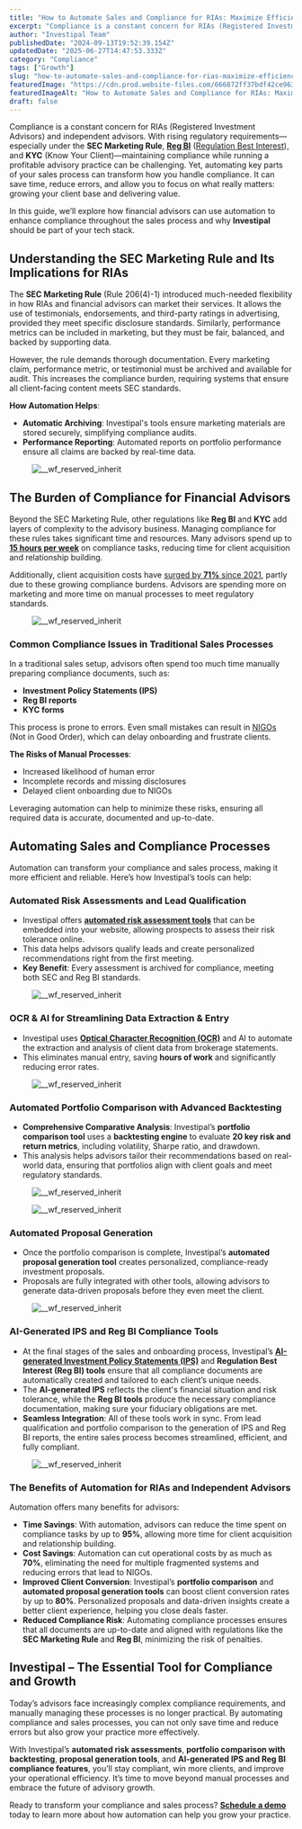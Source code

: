 ```yaml
---
title: "How to Automate Sales and Compliance for RIAs: Maximize Efficiency with a Streamlined Process"
excerpt: "Compliance is a constant concern for RIAs (Registered Investment Advisors) and independent advisors."
author: "Investipal Team"
publishedDate: "2024-09-13T19:52:39.154Z"
updatedDate: "2025-06-27T14:47:53.333Z"
category: "Compliance"
tags: ["Growth"]
slug: "how-to-automate-sales-and-compliance-for-rias-maximize-efficiency-with-a-streamlined-process"
featuredImage: "https://cdn.prod.website-files.com/666872ff37bdf42ce9637d77/66e495b1ade3d267a3911fce_How%20to%20Automate%20Sales%20and%20Compliance%20for%20RIAs%20Maximize%20Efficiency%20with%20a%20Streamlined%20Process.png"
featuredImageAlt: "How to Automate Sales and Compliance for RIAs: Maximize Efficiency with a Streamlined Process"
draft: false
---
```

<p id="">Compliance is a constant concern for RIAs (Registered Investment Advisors) and independent advisors. With rising regulatory requirements—especially under the <strong id="">SEC Marketing Rule</strong>, <strong id=""><a href="/features/regulation-best-interest-generator">Reg BI</a></strong> (<a href="" id="">Regulation Best Interest</a>), and <strong id="">KYC</strong> (Know Your Client)—maintaining compliance while running a profitable advisory practice can be challenging. Yet, automating key parts of your sales process can transform how you handle compliance. It can save time, reduce errors, and allow you to focus on what really matters: growing your client base and delivering value.</p><p id="">In this guide, we’ll explore how financial advisors can use automation to enhance compliance throughout the sales process and why <strong id="">Investipal</strong> should be part of your tech stack.</p><h2 id="">Understanding the SEC Marketing Rule and Its Implications for RIAs</h2><p id="">The <strong id="">SEC Marketing Rule</strong> (Rule 206(4)-1) introduced much-needed flexibility in how RIAs and financial advisors can market their services. It allows the use of testimonials, endorsements, and third-party ratings in advertising, provided they meet specific disclosure standards. Similarly, performance metrics can be included in marketing, but they must be fair, balanced, and backed by supporting data.</p><p id="">However, the rule demands thorough documentation. Every marketing claim, performance metric, or testimonial must be archived and available for audit. This increases the compliance burden, requiring systems that ensure all client-facing content meets SEC standards.</p><p id=""><strong id="">How Automation Helps</strong>:</p><ul id=""><li id=""><strong id="">Automatic Archiving</strong>: Investipal's tools ensure marketing materials are stored securely, simplifying compliance audits.</li><li id=""><strong id="">Performance Reporting</strong>: Automated reports on portfolio performance ensure all claims are backed by real-time data.</li></ul><figure id="" class="w-richtext-figure-type-image w-richtext-align-fullwidth" style="max-width:2240px" data-rt-type="image" data-rt-align="fullwidth" data-rt-max-width="2240px"><div id=""><img src="/images/inline/how-to-automate-sales-and-compliance-for-rias-maximize-efficiency-with-a-streamlined-process-0-2f20794408.webp" loading="lazy" alt="__wf_reserved_inherit" width="auto" height="auto" id=""></div></figure><h2 id="">The Burden of Compliance for Financial Advisors</h2><p id="">Beyond the SEC Marketing Rule, other regulations like <strong id="">Reg BI</strong> and <strong id="">KYC</strong> add layers of complexity to the advisory business. Managing compliance for these rules takes significant time and resources. Many advisors spend up to <a rel="noopener noreferrer" target="_blank" href="https://www.kitces.com/blog/how-do-financial-advisors-spend-time-research-study-productivity-capacity-efficiency/" id=""><strong id="">15 hours per week</strong></a> on compliance tasks, reducing time for client acquisition and relationship building.</p><p id="">Additionally, client acquisition costs have <a rel="noopener noreferrer" target="_blank" href="https://www.kitces.com/wp-content/uploads/2024/07/The-Kitces-Report-Marketing-Survey-How-Financial-Planners-Actually-Market-Their-Services-Vol-1-2024.pdf" id="">surged by <strong id="">71%</strong> since 2021</a>, partly due to these growing compliance burdens. Advisors are spending more on marketing and more time on manual processes to meet regulatory standards.</p><figure id="" class="w-richtext-figure-type-image w-richtext-align-fullwidth" style="max-width:2240px" data-rt-type="image" data-rt-align="fullwidth" data-rt-max-width="2240px"><div id=""><img src="/images/inline/how-to-automate-sales-and-compliance-for-rias-maximize-efficiency-with-a-streamlined-process-1-6b22cabc61.webp" loading="lazy" alt="__wf_reserved_inherit" width="auto" height="auto" id=""></div></figure><h3 id="">Common Compliance Issues in Traditional Sales Processes</h3><p id="">In a traditional sales setup, advisors often spend too much time manually preparing compliance documents, such as:</p><ul id=""><li id=""><strong id="">Investment Policy Statements (IPS)</strong></li><li id=""><strong id="">Reg BI reports</strong></li><li id=""><strong id="">KYC forms</strong></li></ul><p id="">This process is prone to errors. Even small mistakes can result in <a href="/blog/understanding-nigos-why-theyre-costing-your-firm-and-how-to-reduce-them" id="">NIGOs</a> (Not in Good Order), which can delay onboarding and frustrate clients.</p><p id=""><strong id="">The Risks of Manual Processes</strong>:</p><ul id=""><li id="">Increased likelihood of human error</li><li id="">Incomplete records and missing disclosures</li><li id="">Delayed client onboarding due to NIGOs</li></ul><p id="">Leveraging automation can help to minimize these risks, ensuring all required data is accurate, documented and up-to-date.</p><h2 id="">Automating Sales and Compliance Processes</h2><p id="">Automation can transform your compliance and sales process, making it more efficient and reliable. Here’s how Investipal’s tools can help:</p><h3 id="">Automated Risk Assessments and Lead Qualification</h3><ul id=""><li id="">Investipal offers <a href="/blog/improving-risk-tolerance-questionnaires-for-better-financial-planning" id=""><strong id="">automated risk assessment tools</strong></a> that can be embedded into your website, allowing prospects to assess their risk tolerance online.</li><li id="">This data helps advisors qualify leads and create personalized recommendations right from the first meeting.</li><li id=""><strong id="">Key Benefit</strong>: Every assessment is archived for compliance, meeting both SEC and Reg BI standards.</li></ul><figure id="" class="w-richtext-figure-type-image w-richtext-align-fullwidth" style="max-width:2240px" data-rt-type="image" data-rt-align="fullwidth" data-rt-max-width="2240px"><div id=""><img src="/images/inline/how-to-automate-sales-and-compliance-for-rias-maximize-efficiency-with-a-streamlined-process-2-5ad992b6e6.webp" loading="lazy" alt="__wf_reserved_inherit" width="auto" height="auto" id=""></div></figure><h3 id="">OCR & AI for Streamlining Data Extraction & Entry</h3><ul id=""><li id="">Investipal uses <a href="/blog/how-to-extract-account-statement-portfolio-holdings-from-pdfs-using-ai" id=""><strong id="">Optical Character Recognition (OCR)</strong></a> and AI to automate the extraction and analysis of client data from brokerage statements.</li><li id="">This eliminates manual entry, saving <strong id="">hours of work</strong> and significantly reducing error rates.</li></ul><figure id="" class="w-richtext-figure-type-image w-richtext-align-fullwidth" style="max-width:1920px" data-rt-type="image" data-rt-align="fullwidth" data-rt-max-width="1920px"><div id=""><img src="/images/inline/how-to-automate-sales-and-compliance-for-rias-maximize-efficiency-with-a-streamlined-process-3-2c816edec0.webp" loading="lazy" alt="__wf_reserved_inherit" width="auto" height="auto" id=""></div></figure><h3 id="">Automated Portfolio Comparison with Advanced Backtesting</h3><ul id=""><li id=""><strong id="">Comprehensive Comparative Analysis</strong>: Investipal’s <strong id="">portfolio comparison tool</strong> uses a <strong id="">backtesting engine</strong> to evaluate <strong id="">20 key risk and return metrics</strong>, including volatility, Sharpe ratio, and drawdown.</li><li id="">This analysis helps advisors tailor their recommendations based on real-world data, ensuring that portfolios align with client goals and meet regulatory standards.</li></ul><figure id="" class="w-richtext-figure-type-image w-richtext-align-fullwidth" style="max-width:2240px" data-rt-type="image" data-rt-align="fullwidth" data-rt-max-width="2240px"><div id=""><img src="/images/inline/how-to-automate-sales-and-compliance-for-rias-maximize-efficiency-with-a-streamlined-process-4-6d9eb4db03.webp" loading="lazy" alt="__wf_reserved_inherit" width="auto" height="auto" id=""></div></figure><figure id="" class="w-richtext-figure-type-image w-richtext-align-fullwidth" style="max-width:2240px" data-rt-type="image" data-rt-align="fullwidth" data-rt-max-width="2240px"><div id=""><img src="/images/inline/how-to-automate-sales-and-compliance-for-rias-maximize-efficiency-with-a-streamlined-process-5-a8ddc07083.webp" loading="lazy" alt="__wf_reserved_inherit" width="auto" height="auto" id=""></div></figure><h3 id="">Automated Proposal Generation</h3><ul id=""><li id="">Once the portfolio comparison is complete, Investipal’s <strong id="">automated proposal generation tool</strong> creates personalized, compliance-ready investment proposals.</li><li id="">Proposals are fully integrated with other tools, allowing advisors to generate data-driven proposals before they even meet the client.</li></ul><figure id="" class="w-richtext-figure-type-image w-richtext-align-fullwidth" style="max-width:2240px" data-rt-type="image" data-rt-align="fullwidth" data-rt-max-width="2240px"><div id=""><img src="/images/inline/how-to-automate-sales-and-compliance-for-rias-maximize-efficiency-with-a-streamlined-process-6-56c17d1557.webp" loading="lazy" alt="__wf_reserved_inherit" width="auto" height="auto" id=""></div></figure><h3 id="">AI-Generated IPS and Reg BI Compliance Tools</h3><ul id=""><li id="">At the final stages of the sales and onboarding process, Investipal’s <a href="/blog/how-to-create-an-investment-policy-statement-ips-in-minutes" id=""><strong id="">AI-generated Investment Policy Statements (IPS)</strong></a> and <strong id="">Regulation Best Interest (Reg BI) tools</strong> ensure that all compliance documents are automatically created and tailored to each client’s unique needs.</li><li id="">The <strong id="">AI-generated IPS</strong> reflects the client's financial situation and risk tolerance, while the <strong id="">Reg BI tools</strong> produce the necessary compliance documentation, making sure your fiduciary obligations are met.</li><li id=""><strong id="">Seamless Integration</strong>: All of these tools work in sync. From lead qualification and portfolio comparison to the generation of IPS and Reg BI reports, the entire sales process becomes streamlined, efficient, and fully compliant.</li></ul><figure id="" class="w-richtext-figure-type-image w-richtext-align-fullwidth" style="max-width:2240px" data-rt-type="image" data-rt-align="fullwidth" data-rt-max-width="2240px"><div id=""><img src="/images/inline/how-to-automate-sales-and-compliance-for-rias-maximize-efficiency-with-a-streamlined-process-7-4fad0e6afe.webp" loading="lazy" alt="__wf_reserved_inherit" width="auto" height="auto" id=""></div></figure><h3 id="">The Benefits of Automation for RIAs and Independent Advisors</h3><p id="">Automation offers many benefits for advisors:</p><ul id=""><li id=""><strong id="">Time Savings</strong>: With automation, advisors can reduce the time spent on compliance tasks by up to <strong id="">95%</strong>, allowing more time for client acquisition and relationship building.</li><li id=""><strong id="">Cost Savings</strong>: Automation can cut operational costs by as much as <strong id="">70%</strong>, eliminating the need for multiple fragmented systems and reducing errors that lead to NIGOs.</li><li id=""><strong id="">Improved Client Conversion</strong>: Investipal’s <strong id="">portfolio comparison</strong> and <strong id="">automated proposal generation tools</strong> can boost client conversion rates by up to <strong id="">80%</strong>. Personalized proposals and data-driven insights create a better client experience, helping you close deals faster.</li><li id=""><strong id="">Reduced Compliance Risk</strong>: Automating compliance processes ensures that all documents are up-to-date and aligned with regulations like the <strong id="">SEC Marketing Rule</strong> and <strong id="">Reg BI</strong>, minimizing the risk of penalties.</li></ul><h2 id="">Investipal – The Essential Tool for Compliance and Growth</h2><p id="">Today’s advisors face increasingly complex compliance requirements, and manually managing these processes is no longer practical. By automating compliance and sales processes, you can not only save time and reduce errors but also grow your practice more effectively.</p><p id="">With Investipal’s <strong id="">automated risk assessments</strong>, <strong id="">portfolio comparison with backtesting</strong>, <strong id="">proposal generation tools</strong>, and <strong id="">AI-generated IPS and Reg BI compliance features</strong>, you’ll stay compliant, win more clients, and improve your operational efficiency. It’s time to move beyond manual processes and embrace the future of advisory growth.</p><p id="">Ready to transform your compliance and sales process? <a href="/book-a-demo" id=""><strong id="">Schedule a demo</strong></a> today to learn more about how automation can help you grow your practice.</p>